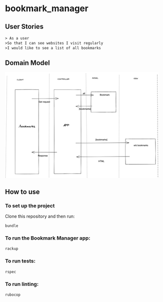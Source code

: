 # bookmark_manager

## User Stories

```
> As a user
>So that I can see websites I visit regularly
>I would like to see a list of all bookmarks

```

## Domain Model
![Bookmark Manager domain model](./public/images/bookmark_manager_1.png)

## How to use

### To set up the project

Clone this repository and then run:

```
bundle
```

### To run the Bookmark Manager app:

```
rackup
```

### To run tests:

```
rspec
```

### To run linting:

```
rubocop
```

